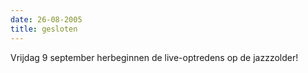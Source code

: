 ```yaml
---
date: 26-08-2005
title: gesloten
---
```

Vrijdag 9 september herbeginnen de live-optredens op de jazzzolder!